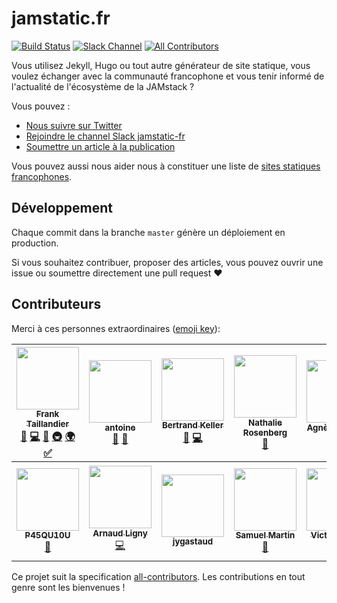 # jamstatic.fr

[![Build Status](https://travis-ci.org/jamstatic/jamstatic-fr.svg?branch=source)](https://travis-ci.org/jamstatic/jamstatic-fr)
[![Slack Channel](https://jamstatic.herokuapp.com/badge.svg)](https://jamstatic.herokuapp.com)
[![All Contributors](https://img.shields.io/badge/all_contributors-14-orange.svg?style=flat-square)](#contributors)


Vous utilisez Jekyll, Hugo ou tout autre générateur de site statique, vous
voulez échanger avec la communauté francophone et vous tenir informé de
l'actualité de l'écosystème de la JAMstack ?

Vous pouvez :

* [Nous suivre sur Twitter](https://twitter.com/jamstatic_fr)
* [Rejoindre le channel Slack jamstatic-fr](https://jamstatic.herokuapp.com/)
* [Soumettre un article à la  publication](https://github.com/jamstatic/jamstatic-fr/projects/1)

Vous pouvez aussi nous aider nous à constituer une liste de [sites statiques francophones](https://github.com/jamstatic/jamstatic-fr/wiki/Sources-des-sites-francophones).

## Développement

Chaque commit dans la branche `master` génère un déploiement en production.

Si vous souhaitez contribuer, proposer des articles, vous pouvez ouvrir une
issue ou soumettre directement une pull request :heart:

## Contributeurs

Merci à ces personnes extraordinaires ([emoji key](https://github.com/kentcdodds/all-contributors#emoji-key)):

<!-- ALL-CONTRIBUTORS-LIST:START - Do not remove or modify this section -->
<!-- prettier-ignore -->
| [<img src="https://avatars3.githubusercontent.com/u/103008?v=4" width="100px;"/><br /><sub><b>Frank Taillandier</b></sub>](https://frank.taillandier.me)<br />[📝](#blog-DirtyF "Blogposts") [💻](/jamstatic/jamstatic-fr/commits?author=DirtyF "Code") [🎨](#design-DirtyF "Design") [🚇](#infra-DirtyF "Infrastructure (Hosting, Build-Tools, etc)") [🌍](#translation-DirtyF "Translation") [✅](#tutorial-DirtyF "Tutorials") | [<img src="https://avatars2.githubusercontent.com/u/6869488?v=4" width="100px;"/><br /><sub><b>antoine</b></sub>](https://www.quaternum.net)<br />[📝](#blog-antoinentl "Blogposts") [👀](#review-antoinentl "Reviewed Pull Requests") | [<img src="https://avatars2.githubusercontent.com/u/1500301?v=4" width="100px;"/><br /><sub><b>Bertrand Keller</b></sub>](http://bertrandkeller.info)<br />[📝](#blog-bertrandkeller "Blogposts") [💻](/jamstatic/jamstatic-fr/commits?author=bertrandkeller "Code") | [<img src="https://avatars0.githubusercontent.com/u/2006947?v=4" width="100px;"/><br /><sub><b>Nathalie Rosenberg</b></sub>](https://github.com/Natouille)<br />[👀](#review-Natouille "Reviewed Pull Requests") | [<img src="https://avatars0.githubusercontent.com/u/1035145?v=4" width="100px;"/><br /><sub><b>Agnès Haasser</b></sub>](https://tut-tuuut.github.io)<br />[👀](#review-tut-tuuut "Reviewed Pull Requests") | [<img src="https://avatars0.githubusercontent.com/u/284742?v=4" width="100px;"/><br /><sub><b>Boris SCHAPIRA</b></sub>](https://borisschapira.com)<br />[👀](#review-borisschapira "Reviewed Pull Requests") | [<img src="https://avatars2.githubusercontent.com/u/78213?v=4" width="100px;"/><br /><sub><b>Nicolas Hoizey</b></sub>](https://nicolas-hoizey.com/)<br />[👀](#review-nhoizey "Reviewed Pull Requests") |
| :---: | :---: | :---: | :---: | :---: | :---: | :---: |
| [<img src="https://avatars2.githubusercontent.com/u/1941272?v=4" width="100px;"/><br /><sub><b>P45QU10U</b></sub>](https://github.com/P45QU10U)<br />[👀](#review-P45QU10U "Reviewed Pull Requests") | [<img src="https://avatars0.githubusercontent.com/u/80580?v=4" width="100px;"/><br /><sub><b>Arnaud Ligny</b></sub>](http://narno.org)<br />[💻](/jamstatic/jamstatic-fr/commits?author=Narno "Code") | [<img src="https://avatars3.githubusercontent.com/u/1499325?v=4" width="100px;"/><br /><sub><b>jygastaud</b></sub>](http://gastaud.io)<br /> | [<img src="https://avatars3.githubusercontent.com/u/34697?v=4" width="100px;"/><br /><sub><b>Samuel Martin</b></sub>](http://blog.creaone.fr)<br />[👀](#review-martinsam "Reviewed Pull Requests") | [<img src="https://avatars0.githubusercontent.com/u/9438102?v=4" width="100px;"/><br /><sub><b>Victor Massé</b></sub>](http://inwardmovement.fr)<br />[👀](#review-inwardmovement "Reviewed Pull Requests") | [<img src="https://avatars1.githubusercontent.com/u/174418?v=4" width="100px;"/><br /><sub><b>Christophe Ducamp</b></sub>](https://christopheducamp.com/)<br />[👀](#review-ChristopheDucamp "Reviewed Pull Requests") | [<img src="https://avatars3.githubusercontent.com/u/2088264?v=4" width="100px;"/><br /><sub><b>Corinne Schillinger</b></sub>](https://github.com/inseo)<br />[👀](#review-inseo "Reviewed Pull Requests") |
<!-- ALL-CONTRIBUTORS-LIST:END -->

Ce projet suit la specification [all-contributors](https://github.com/kentcdodds/all-contributors).
Les contributions en tout genre sont les bienvenues !

